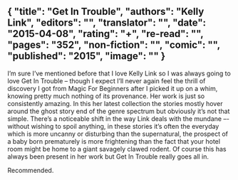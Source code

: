 {
 "title": "Get In Trouble",
 "authors": "Kelly Link",
 "editors": "",
 "translator": "",
 "date": "2015-04-08",
 "rating": "+",
 "re-read": "",
 "pages": "352",
 "non-fiction": "",
 "comic": "",
 "published": "2015",
 "image": ""
}
---

I’m sure I’ve mentioned before that I love Kelly Link so I was always going to love Get In Trouble – though I expect I’ll never again feel the thrill of discovery I got from Magic For Beginners after I picked it up on a whim, knowing pretty much nothing of its provenance. Her work is just so consistently amazing. In this her latest collection the stories mostly hover around the ghost story end of the genre spectrum but obviously it’s not that simple. There’s a noticeable shift in the way Link deals with the mundane –- without wishing to spoil anything, in these stories it’s often the everyday which is more uncanny or disturbing than the supernatural, the prospect of a baby born prematurely is more frightening than the fact that your hotel room might be home to a giant savagely clawed rodent. Of course this has always been present in her work but Get In Trouble really goes all in.

Recommended.

